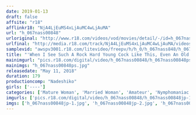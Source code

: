 ```yaml
---
date: 2019-01-13
draft: false
affsite: "r18"
afflinkr18: "NjA4LjEuMS4xLjAuMC4wLjAuMA"
url: "h_067nass00848"
urloriginal: "http://www.r18.com/videos/vod/movies/detail/-/id=h_067nass00848"
urlfinal: "http://media.r18.com/track/NjA4LjEuMS4xLjAuMC4wLjAuMA/videos/vod/movies/detail/-/id=h_067nass00848"
samplevid: "awspv3001.r18.com/litevideo/freepv/h/h_0/h_067nass848/h_067nass848_dmb_w.mp4"
title: "'When I See Such A Rock Hard Young Cock Like This, Even An Old Lady Like Me Starts Getting Into The Mood For Fucking' When This Fifty-Something Lady Reawakens Her Lust, She Won't Stop Until She Fucks My Cock Raw, And Squeezes Every Last Drop Of Semen Out Of Me"
mainimgurl: "pics.r18.com/digital/video/h_067nass00848/h_067nass00848ps.jpg"
mainimgs: "h_067nass00848ps.jpg"
releasedate: "May 11, 2018"
duration: 179
productioncomp: "Nadeshiko"
girls: ['----']
categories: ['Mature Woman', 'Married Woman', 'Amateur', 'Nymphomaniac', 'Compilation']
imgurls: ['pics.r18.com/digital/video/h_067nass00848/h_067nass00848jp-1.jpg', 'pics.r18.com/digital/video/h_067nass00848/h_067nass00848jp-2.jpg', 'pics.r18.com/digital/video/h_067nass00848/h_067nass00848jp-3.jpg', 'pics.r18.com/digital/video/h_067nass00848/h_067nass00848jp-4.jpg', 'pics.r18.com/digital/video/h_067nass00848/h_067nass00848jp-5.jpg', 'pics.r18.com/digital/video/h_067nass00848/h_067nass00848jp-6.jpg', 'pics.r18.com/digital/video/h_067nass00848/h_067nass00848jp-7.jpg', 'pics.r18.com/digital/video/h_067nass00848/h_067nass00848jp-8.jpg', 'pics.r18.com/digital/video/h_067nass00848/h_067nass00848jp-9.jpg', 'pics.r18.com/digital/video/h_067nass00848/h_067nass00848jp-10.jpg', 'pics.r18.com/digital/video/h_067nass00848/h_067nass00848jp-11.jpg', 'pics.r18.com/digital/video/h_067nass00848/h_067nass00848jp-12.jpg', 'pics.r18.com/digital/video/h_067nass00848/h_067nass00848jp-13.jpg', 'pics.r18.com/digital/video/h_067nass00848/h_067nass00848jp-14.jpg', 'pics.r18.com/digital/video/h_067nass00848/h_067nass00848jp-15.jpg', 'pics.r18.com/digital/video/h_067nass00848/h_067nass00848jp-16.jpg', 'pics.r18.com/digital/video/h_067nass00848/h_067nass00848jp-17.jpg', 'pics.r18.com/digital/video/h_067nass00848/h_067nass00848jp-18.jpg', 'pics.r18.com/digital/video/h_067nass00848/h_067nass00848jp-19.jpg', 'pics.r18.com/digital/video/h_067nass00848/h_067nass00848jp-20.jpg']
imgs: ['h_067nass00848jp-1.jpg', 'h_067nass00848jp-2.jpg', 'h_067nass00848jp-3.jpg', 'h_067nass00848jp-4.jpg', 'h_067nass00848jp-5.jpg', 'h_067nass00848jp-6.jpg', 'h_067nass00848jp-7.jpg', 'h_067nass00848jp-8.jpg', 'h_067nass00848jp-9.jpg', 'h_067nass00848jp-10.jpg', 'h_067nass00848jp-11.jpg', 'h_067nass00848jp-12.jpg', 'h_067nass00848jp-13.jpg', 'h_067nass00848jp-14.jpg', 'h_067nass00848jp-15.jpg', 'h_067nass00848jp-16.jpg', 'h_067nass00848jp-17.jpg', 'h_067nass00848jp-18.jpg', 'h_067nass00848jp-19.jpg', 'h_067nass00848jp-20.jpg']
---
```

